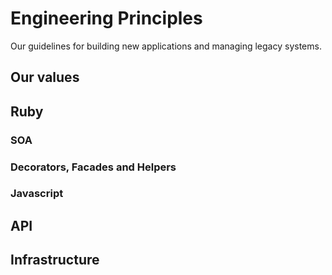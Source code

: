 # Engineering Principles
Our guidelines for building new applications and managing legacy systems.

## Our values


## Ruby
### SOA
### Decorators, Facades and Helpers
### Javascript

## API

## Infrastructure




